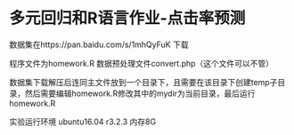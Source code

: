 # 多元回归和R语言作业-点击率预测

数据集在https://pan.baidu.com/s/1mhQyFuK 下载

程序文件为homework.R
数据预处理文件convert.php（这个文件可以不管）

数据集下载解压后连同主文件放到一个目录下，且需要在该目录下创建temp子目录，然后需要编辑homework.R修改其中的mydir为当前目录，最后运行homework.R


实验运行环境
ubuntu16.04 r3.2.3 内存8G
